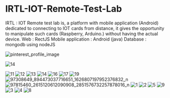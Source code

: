 # IRTL-IOT-Remote-Test-Lab
IRTL : IOT Remote test lab is, a platform with mobile application (Android) dedicated to connecting to IOT cards from distance, it gives the opportunity to manipulate such cards (Raspberry, Arduino.) without having the actual device.
Web : RectJS
Mobile application : Android (java)
Database : mongodb using nodeJS

![pinterest_profile_image](https://user-images.githubusercontent.com/44651085/90853196-4e23cc80-e371-11ea-9d76-e9005f7e42c1.png)

![14](https://user-images.githubusercontent.com/44651085/90915062-d1c3d480-e3d6-11ea-9d2f-96680a5cfe7c.jpg)

![11](https://user-images.githubusercontent.com/44651085/90911092-5c550580-e3d0-11ea-9125-db12c4c4ee16.jpg)
![12](https://user-images.githubusercontent.com/44651085/90911099-5e1ec900-e3d0-11ea-9086-4c4fd679bdc0.jpg)
![13](https://user-images.githubusercontent.com/44651085/90911104-60812300-e3d0-11ea-8e4d-b07a9ad88c06.jpg)
![14](https://user-images.githubusercontent.com/44651085/90911136-6971f480-e3d0-11ea-8459-43d3ca986990.jpg)
![16](https://user-images.githubusercontent.com/44651085/90911114-64ad4080-e3d0-11ea-95a0-6f1c19a99b51.jpg)
![17](https://user-images.githubusercontent.com/44651085/90911113-64ad4080-e3d0-11ea-9e12-d74d060a20d1.jpg)
![19](https://user-images.githubusercontent.com/44651085/90911118-65de6d80-e3d0-11ea-9c35-4fc886182a29.jpg)
![97308649_894473037716651_1626807197952376832_n](https://user-images.githubusercontent.com/44651085/90911137-6971f480-e3d0-11ea-93f7-85a440a18efb.png)
![97815460_2615120612090908_2851576732257878016_n](https://user-images.githubusercontent.com/44651085/90911150-6d9e1200-e3d0-11ea-869c-c39f268db260.png)
![1](https://user-images.githubusercontent.com/44651085/90911564-15b3db00-e3d1-11ea-8dfb-d8182a17aca8.jpg)
![2](https://user-images.githubusercontent.com/44651085/90911591-1c425280-e3d1-11ea-9026-674a404b9ba7.jpg)
![5](https://user-images.githubusercontent.com/44651085/90911605-21070680-e3d1-11ea-8609-35a1f377917b.jpg)
![9](https://user-images.githubusercontent.com/44651085/90911616-25332400-e3d1-11ea-9184-dd875293d665.jpg)
![3](https://user-images.githubusercontent.com/44651085/90911623-26fce780-e3d1-11ea-99b4-d50665350083.jpg)
![4](https://user-images.githubusercontent.com/44651085/90911793-63304800-e3d1-11ea-92bf-4a716717e57b.jpg)
![8](https://user-images.githubusercontent.com/44651085/90911642-2d8b5f00-e3d1-11ea-8b5e-a76e76328261.jpg)














